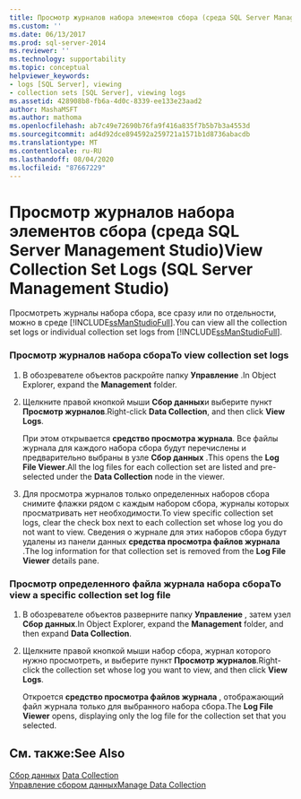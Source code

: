 ```yaml
---
title: Просмотр журналов набора элементов сбора (среда SQL Server Management Studio) | Документация Майкрософт
ms.custom: ''
ms.date: 06/13/2017
ms.prod: sql-server-2014
ms.reviewer: ''
ms.technology: supportability
ms.topic: conceptual
helpviewer_keywords:
- logs [SQL Server], viewing
- collection sets [SQL Server], viewing logs
ms.assetid: 428908b8-fb6a-4d0c-8339-ee133e23aad2
author: MashaMSFT
ms.author: mathoma
ms.openlocfilehash: ab7c49e72690b76fa9f416a835f7b5b7b3a4553d
ms.sourcegitcommit: ad4d92dce894592a259721a1571b1d8736abacdb
ms.translationtype: MT
ms.contentlocale: ru-RU
ms.lasthandoff: 08/04/2020
ms.locfileid: "87667229"
---
```

# <a name="view-collection-set-logs-sql-server-management-studio"></a><span data-ttu-id="5fd1a-102">Просмотр журналов набора элементов сбора (среда SQL Server Management Studio)</span><span class="sxs-lookup"><span data-stu-id="5fd1a-102">View Collection Set Logs (SQL Server Management Studio)</span></span>
  <span data-ttu-id="5fd1a-103">Просмотреть журналы набора сбора, все сразу или по отдельности, можно в среде [!INCLUDE[ssManStudioFull](../../includes/ssmanstudiofull-md.md)].</span><span class="sxs-lookup"><span data-stu-id="5fd1a-103">You can view all the collection set logs or individual collection set logs from [!INCLUDE[ssManStudioFull](../../includes/ssmanstudiofull-md.md)].</span></span>  
  
### <a name="to-view-collection-set-logs"></a><span data-ttu-id="5fd1a-104">Просмотр журналов набора сбора</span><span class="sxs-lookup"><span data-stu-id="5fd1a-104">To view collection set logs</span></span>  
  
1.  <span data-ttu-id="5fd1a-105">В обозревателе объектов раскройте папку **Управление** .</span><span class="sxs-lookup"><span data-stu-id="5fd1a-105">In Object Explorer, expand the **Management** folder.</span></span>  
  
2.  <span data-ttu-id="5fd1a-106">Щелкните правой кнопкой мыши **Сбор данных**и выберите пункт **Просмотр журналов**.</span><span class="sxs-lookup"><span data-stu-id="5fd1a-106">Right-click **Data Collection**, and then click **View Logs**.</span></span>  
  
     <span data-ttu-id="5fd1a-107">При этом открывается **средство просмотра журнала**. Все файлы журнала для каждого набора сбора будут перечислены и предварительно выбраны в узле **Сбор данных** .</span><span class="sxs-lookup"><span data-stu-id="5fd1a-107">This opens the **Log File Viewer**.All the log files for each collection set are listed and pre-selected under the **Data Collection** node in the viewer.</span></span>  
  
3.  <span data-ttu-id="5fd1a-108">Для просмотра журналов только определенных наборов сбора снимите флажки рядом с каждым набором сбора, журналы которых просматривать нет необходимости.</span><span class="sxs-lookup"><span data-stu-id="5fd1a-108">To view specific collection set logs, clear the check box next to each collection set whose log you do not want to view.</span></span> <span data-ttu-id="5fd1a-109">Сведения о журнале для этих наборов сбора будут удалены из панели данных **средства просмотра файлов журнала** .</span><span class="sxs-lookup"><span data-stu-id="5fd1a-109">The log information for that collection set is removed from the **Log File Viewer** details pane.</span></span>  
  
### <a name="to-view-a-specific-collection-set-log-file"></a><span data-ttu-id="5fd1a-110">Просмотр определенного файла журнала набора сбора</span><span class="sxs-lookup"><span data-stu-id="5fd1a-110">To view a specific collection set log file</span></span>  
  
1.  <span data-ttu-id="5fd1a-111">В обозревателе объектов разверните папку **Управление** , затем узел **Сбор данных**.</span><span class="sxs-lookup"><span data-stu-id="5fd1a-111">In Object Explorer, expand the **Management** folder, and then expand **Data Collection**.</span></span>  
  
2.  <span data-ttu-id="5fd1a-112">Щелкните правой кнопкой мыши набор сбора, журнал которого нужно просмотреть, и выберите пункт **Просмотр журналов**.</span><span class="sxs-lookup"><span data-stu-id="5fd1a-112">Right-click the collection set whose log you want to view, and then click **View Logs**.</span></span>  
  
     <span data-ttu-id="5fd1a-113">Откроется **средство просмотра файлов журнала** , отображающий файл журнала только для выбранного набора сбора.</span><span class="sxs-lookup"><span data-stu-id="5fd1a-113">The **Log File Viewer** opens, displaying only the log file for the collection set that you selected.</span></span>  
  
## <a name="see-also"></a><span data-ttu-id="5fd1a-114">См. также:</span><span class="sxs-lookup"><span data-stu-id="5fd1a-114">See Also</span></span>  
 <span data-ttu-id="5fd1a-115">[Сбор данных](data-collection.md) </span><span class="sxs-lookup"><span data-stu-id="5fd1a-115">[Data Collection](data-collection.md) </span></span>  
 [<span data-ttu-id="5fd1a-116">Управление сбором данных</span><span class="sxs-lookup"><span data-stu-id="5fd1a-116">Manage Data Collection</span></span>](manage-data-collection.md)  
  
  
